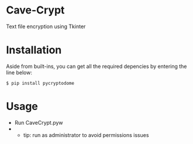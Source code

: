 # Cave-Crypt
Text file encryption using Tkinter

# Installation
Aside from built-ins, you can get all the required depencies by entering the line below:


    $ pip install pycryptodome
    
    
# Usage
* Run CaveCrypt.pyw
*  * tip: run as administrator to avoid permissions issues

